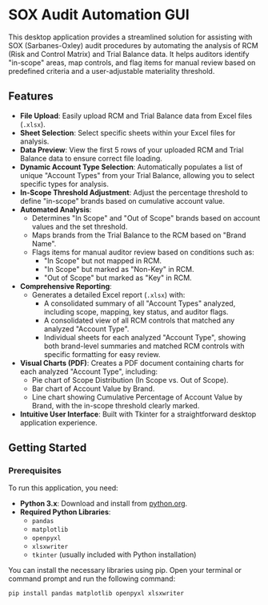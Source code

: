 # SOX Audit Automation GUI

This desktop application provides a streamlined solution for assisting with SOX (Sarbanes-Oxley) audit procedures by automating the analysis of RCM (Risk and Control Matrix) and Trial Balance data. It helps auditors identify "in-scope" areas, map controls, and flag items for manual review based on predefined criteria and a user-adjustable materiality threshold.

## Features

* **File Upload**: Easily upload RCM and Trial Balance data from Excel files (`.xlsx`).
* **Sheet Selection**: Select specific sheets within your Excel files for analysis.
* **Data Preview**: View the first 5 rows of your uploaded RCM and Trial Balance data to ensure correct file loading.
* **Dynamic Account Type Selection**: Automatically populates a list of unique "Account Types" from your Trial Balance, allowing you to select specific types for analysis.
* **In-Scope Threshold Adjustment**: Adjust the percentage threshold to define "in-scope" brands based on cumulative account value.
* **Automated Analysis**:
    * Determines "In Scope" and "Out of Scope" brands based on account values and the set threshold.
    * Maps brands from the Trial Balance to the RCM based on "Brand Name".
    * Flags items for manual auditor review based on conditions such as:
        * "In Scope" but not mapped in RCM.
        * "In Scope" but marked as "Non-Key" in RCM.
        * "Out of Scope" but marked as "Key" in RCM.
* **Comprehensive Reporting**:
    * Generates a detailed Excel report (`.xlsx`) with:
        * A consolidated summary of all "Account Types" analyzed, including scope, mapping, key status, and auditor flags.
        * A consolidated view of all RCM controls that matched any analyzed "Account Type".
        * Individual sheets for each analyzed "Account Type", showing both brand-level summaries and matched RCM controls with specific formatting for easy review.
* **Visual Charts (PDF)**: Creates a PDF document containing charts for each analyzed "Account Type", including:
    * Pie chart of Scope Distribution (In Scope vs. Out of Scope).
    * Bar chart of Account Value by Brand.
    * Line chart showing Cumulative Percentage of Account Value by Brand, with the in-scope threshold clearly marked.
* **Intuitive User Interface**: Built with Tkinter for a straightforward desktop application experience.

## Getting Started

### Prerequisites

To run this application, you need:

* **Python 3.x**: Download and install from [python.org](https://www.python.org/).
* **Required Python Libraries**:
    * `pandas`
    * `matplotlib`
    * `openpyxl`
    * `xlsxwriter`
    * `tkinter` (usually included with Python installation)

You can install the necessary libraries using pip. Open your terminal or command prompt and run the following command:

```bash
pip install pandas matplotlib openpyxl xlsxwriter